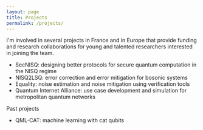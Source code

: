 ```yaml
---
layout: page
title: Projects
permalink: /projects/
---
```


I'm involved in several projects in France and in Europe that provide funding and research collaborations for young and talented researchers interested in joining the team.

- SecNISQ: designing better protocols for secure quantum computation in the NISQ regime
- NISQ2LSQ: error correction and error mitigation for bosonic systems
- Equality: noise estimation and noise mitigation using verification tools
- Quantum Internet Alliance: use case development and simulation for metropolitan quantum networks

Past projects
- QML-CAT: machine learning with cat qubits
